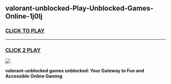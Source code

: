 
## valorant-unblocked-Play-Unblocked-Games-Online-1j0lj
<h3>
<a href="https://premium76.site?title=valorant-unblocked&ref=25A">CLICK TO PLAY</a></h3>
<hr>

<h3>
<a href="https://premium76.site?title=valorant-unblocked&ref=25A">CLICK 2 PLAY</a>
  
</h3>

<a href="https://premium76.site?title=valorant-unblocked&ref=25A"><img src="https://clearcache.store/games.png"></a>


**valorant-unblocked games unblocked: Your Gateway to Fun and Accessible Online Gaming**

